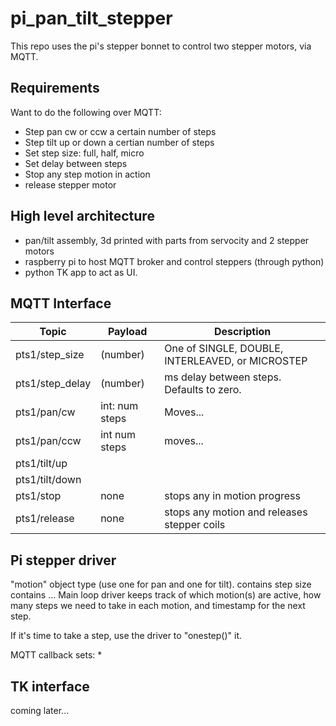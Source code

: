 # pi_pan_tilt_stepper
This repo uses the pi's stepper bonnet to control two stepper motors, via MQTT.

## Requirements
Want to do the following over MQTT:
* Step pan cw or ccw a certain number of steps
* Step tilt up or down a certian number of steps
* Set step size:  full, half, micro
* Set delay between steps
* Stop any step motion in action
* release stepper motor

## High level architecture
* pan/tilt assembly, 3d printed with parts from servocity and 2 stepper motors
* raspberry pi to host MQTT broker and control steppers (through python)
* python TK app to act as UI.

## MQTT Interface
| Topic | Payload | Description |
| ----- | ------- | ----------- |
| pts1/step_size | (number) | One of SINGLE, DOUBLE, INTERLEAVED, or MICROSTEP |
| pts1/step_delay | (number) | ms delay between steps.  Defaults to zero.  |
| pts1/pan/cw | int: num steps | Moves... |
| pts1/pan/ccw | int num steps | moves... |
| pts1/tilt/up | | |
| pts1/tilt/down | | |
| pts1/stop | none | stops any in motion progress |
| pts1/release | none | stops any motion and releases stepper coils |


## Pi stepper driver
"motion" object type (use one for pan and one for tilt).
  contains step size
  contains ...
Main loop driver keeps track of which motion(s) are active, how many steps we need to take in each motion, and timestamp for the next step.

If it's time to take a step, use the driver to "onestep()" it.

MQTT callback sets:
* 

## TK interface
coming later...
